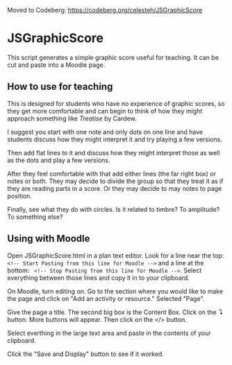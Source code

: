 Moved to Codeberg: https://codeberg.org/celesteh/JSGraphicScore

# JSGraphicScore
This script generates a simple graphic score useful for teaching. 
It can be cut and paste into a Moodle page.

## How to use for teaching
This is designed for students who have no experience of graphic scores, so
they get more comfortable and can begin to think of how they might approach
something like _Treatise_ by Cardew.

I suggest you start with one note and only dots on one line and have 
students discuss how they might interpret it and try playing a few versions. 

Then add flat lines to it and discuss how they might interpret those as well as
the dots and play a few versions.

After they feel comfortable with that add either lines (the far right box) 
or notes or both.  They may decide to divide the group so that they treat it as
if they are reading parts in a score. Or they may decide to may notes to
page position.

Finally, see what they do with circles. Is it related to timbre? To amplitude?
To something else?

## Using with Moodle
Open JSGraphicScore.html in a plan text editor. Look for a line near the top:  
```<!-- Start Pasting from this line for Moodle -->``` and a line at the bottom:
``` <!-- Stop Pasting from this line for Moodle -->```. Select everything
between those lines and copy it in to your clipboard.

On Moodle, turn editing on. Go to the section where you would like to make 
the page and click on "Add an activity or resource." Selected "Page".

Give the page a title. The second big box is the Content Box. Click on the ↴ 
button. More buttons will appear. Then click on the </> button.

Select everthing in the large text area and paste in the contents of your 
clipboard.

Click the "Save and Display" button to see if it worked.
